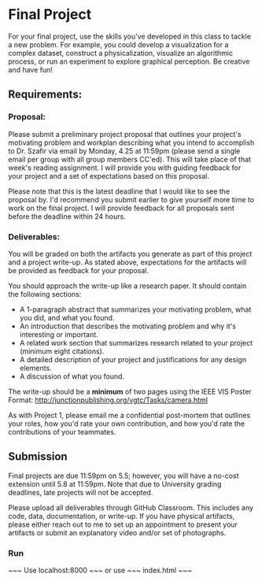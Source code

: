 # Final Project
For your final project, use the skills you've developed in this class to tackle a new problem. For example, you could develop a visualization for a complex dataset, construct a physicalization, visualize an algorithmic process, or run an experiment to explore graphical perception. Be creative and have fun! 

<h2>Requirements:</h2>
<h3>Proposal:</h3>
Please submit a preliminary project proposal that outlines your project's motivating problem and workplan describing what you intend to accomplish to Dr. Szafir via email by Monday, 4.25 at 11:59pm (please send a single email per group with all group members CC'ed). This will take place of that week's reading assignment. I will provide you with guiding feedback for your project and a set of expectations based on this proposal.   

Please note that this is the latest deadline that I would like to see the proposal by. I'd recommend you submit earlier to give yourself more time to work on the final project. I will provide feedback for all proposals sent before the deadline within 24 hours.   

<h3>Deliverables:</h3>
You will be graded on both the artifacts you generate as part of this project and a project write-up. As stated above, expectations for the artifacts will be provided as feedback for your proposal.   

You should approach the write-up like a research paper. It should contain the following sections: 
<ul>
<li>A 1-paragraph abstract that summarizes your motivating problem, what you did, and what you found. </li>
<li>An introduction that describes the motivating problem and why it's interesting or important. </li> 
<li>A related work section that summarizes research related to your project (minimum eight citations). </li>
<li>A detailed description of your project and justifications for any design elements. </li>
<li>A discussion of what you found.</li>
</ul>

The write-up should be a <b>minimum</b> of two pages using the IEEE VIS Poster Format: http://junctionpublishing.org/vgtc/Tasks/camera.html

As with Project 1, please email me a confidential post-mortem that outlines your roles, how you'd rate your own contribution, and how you'd rate the contributions of your teammates. 

<h2>Submission</h2>
Final projects are due 11:59pm on 5.5; however, you will have a no-cost extension until 5.8 at 11:59pm. Note that due to University grading deadlines, late projects will not be accepted.    


Please upload all deliverables through GitHub Classroom. This includes any code, data, documentation, or write-up. If you have physical artifacts, please either reach out to me to set up an appointment to present your artifacts or submit an explanatory video and/or set of photographs. 

<h3>Run</h3>
~~~
Use localhost:8000
~~~
or use
~~~
index.html
~~~
